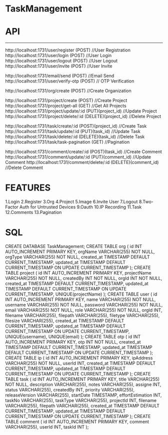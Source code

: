 # TaskManagement

# API
---------------------------------------
http://localhost:1731/user/register (POST) //User Registration
http://localhost:1731/user/login (POST) //User Login
http://localhost:1731/user/logout (POST) //User Logout
http://localhost:1731/user/invite (POST) //User Invite

http://localhost:1731/email/send (POST) //Email Send
http://localhost:1731/user/verify-otp (POST) // OTP Verification

http://localhost:1731/org/create (POST) //Create Organization

http://localhost:1731/project/create (POST) //Create Project
http://localhost:1731/project/get-all (GET) //Get All Projects
http://localhost:1731/project/update/:id (PUT)(project_id) //Update Project
http://localhost:1731/project/delete/:id (DELETE)(project_id) //Delete Project

http://localhost:1731/task/create/:id (POST)(project_id) //Create Task
http://localhost:1731/task/update/:id (PUT)(task_id) //Update Task
http://localhost:1731/task/delete/:id (DELETE)(task_id) //Delete Task
http://localhost:1731/task/task-pagination (GET) //Pagination

http://localhost:1731/comment/create/:id (POST)(task_id) //Create Comment
http://localhost:1731/comment/update/:id (PUT)(comment_id) //Update Comment
http://localhost:1731/comment/delete/:id (DELETE)(comment_id) //Delete Comment


# FEATURES

1.Login
2.Register
3.Org
4.Project
5.Image
6.Invite User
7.Logout
8.Two-Factor Auth for Untrusted Devices
9.Oauth
10.IP Recording
11.Task
12.Comments
13.Pagination

# SQL

CREATE DATABASE TaskManagement;
CREATE TABLE org (
    id INT AUTO_INCREMENT PRIMARY KEY,
    orgName VARCHAR(255) NOT NULL,
    orgType VARCHAR(255) NOT NULL,
    created_at TIMESTAMP DEFAULT CURRENT_TIMESTAMP,
    updated_at TIMESTAMP DEFAULT CURRENT_TIMESTAMP ON UPDATE CURRENT_TIMESTAMP
);
CREATE TABLE project (
    id INT AUTO_INCREMENT PRIMARY KEY,
    projectName VARCHAR(255) NOT NULL,
    createdBy INT NOT NULL,
    orgId INT NOT NULL,
    created_at TIMESTAMP DEFAULT CURRENT_TIMESTAMP,
    updated_at TIMESTAMP DEFAULT CURRENT_TIMESTAMP ON UPDATE CURRENT_TIMESTAMP,
    UNIQUE(projectName)
);
CREATE TABLE user (
    id INT AUTO_INCREMENT PRIMARY KEY,
    name VARCHAR(255) NOT NULL,
    username VARCHAR(255) NOT NULL,
    password VARCHAR(255) NOT NULL,
    email VARCHAR(255) NOT NULL,
    role VARCHAR(255) NOT NULL,
    orgId INT,
    filename VARCHAR(255),
    filepath VARCHAR(255),
    filetype VARCHAR(255),
    filesize VARCHAR(255),
    created_at TIMESTAMP DEFAULT CURRENT_TIMESTAMP,
    updated_at TIMESTAMP DEFAULT CURRENT_TIMESTAMP ON UPDATE CURRENT_TIMESTAMP,
    UNIQUE(username),
    UNIQUE(email)
);
CREATE TABLE otp (
    id INT AUTO_INCREMENT PRIMARY KEY,
    otp INT NOT NULL,
    created_at TIMESTAMP DEFAULT CURRENT_TIMESTAMP,
    updated_at TIMESTAMP DEFAULT CURRENT_TIMESTAMP ON UPDATE CURRENT_TIMESTAMP
);
CREATE TABLE ip (
    id INT AUTO_INCREMENT PRIMARY KEY,
    ipAddress VARCHAR(255) NOT NULL,
    userId INT,
    created_at TIMESTAMP DEFAULT CURRENT_TIMESTAMP,
    updated_at TIMESTAMP DEFAULT CURRENT_TIMESTAMP ON UPDATE CURRENT_TIMESTAMP
);
CREATE TABLE task (
    id INT AUTO_INCREMENT PRIMARY KEY,
    title VARCHAR(255) NOT NULL,
    description VARCHAR(255),
    notes VARCHAR(255),
    assigne INT,
    status VARCHAR(255),
    createdBy INT,
    priority VARCHAR(255),
    releaseVersion VARCHAR(255),
	startDate TIMESTAMP,
    effortEstimation INT,
    taskNo VARCHAR(255),
    taskType VARCHAR(255),
    projectId INT,
    filename VARCHAR(255),
    filepath VARCHAR(255),
    created_at TIMESTAMP DEFAULT CURRENT_TIMESTAMP,
    updated_at TIMESTAMP DEFAULT CURRENT_TIMESTAMP ON UPDATE CURRENT_TIMESTAMP
);
CREATE TABLE comment (
	id INT AUTO_INCREMENT PRIMARY KEY,
    comment VARCHAR(255),
    userId INT,
    taskId INT
);
